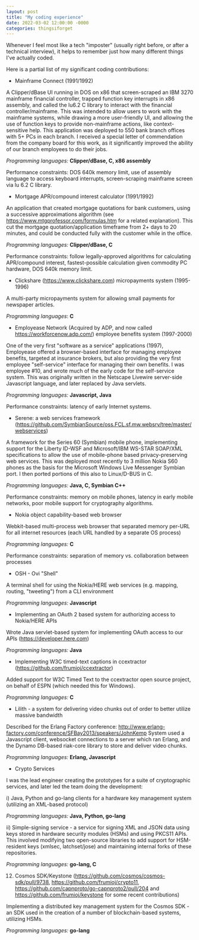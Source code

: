 ```yaml
---
layout: post
title: "My coding experience"
date: 2022-03-02 12:00:00 -0000
categories: thingsiforget
---
```


Whenever I feel most like a tech "imposter" (usually right before, or after a technical interview), it helps to remember just how many 
different things I've actually coded.

Here is a partial list of my significant coding contributions:

* Mainframe Connect (1991/1992)

A Clipper/dBase UI running in DOS on x86 that screen-scraped an IBM 3270 mainframe financial controller, trapped function key interrupts in x86 assembly, and called the lu6.2 C library to interact with the financial controller/mainframe. This was intended to allow users to work with the mainframe systems, while drawing a more user-friendly UI, and allowing the use of function keys to provide non-mainframe actions, like context-sensitive help. This application was deployed to 550 bank branch offices with 5+ PCs in each branch. I received a special letter of commendation from the company board for this work, as it significantly improved the ability of our branch employees to do their jobs.

_Programming languages:_ **Clipper/dBase, C, x86 assembly**

Performance constraints: DOS 640k memory limit, use of assembly language to access keyboard interrupts, screen-scraping mainframe screen via lu 6.2 C library.

* Mortgage APR/compound interest calculator (1991/1992)

An application that created mortgage quotations for bank customers, using a successive approximations algorithm (see https://www.mtgprofessor.com/formulas.htm for a related explanation). This cut the mortgage quotation/application timeframe from 2+ days to 20 minutes, and could be conducted fully with the customer while in the office.

_Programming languages:_ **Clipper/dBase, C**

Performance constraints: follow legally-approved algorithms for calculating APR/compound interest, fastest-possible calculation given commodity PC hardware, DOS 640k memory limit.

* Clickshare (https://www.clickshare.com) micropayments system (1995-1996)

A multi-party micropayments system for allowing small payments for newspaper articles.

_Programming languages_: **C**

*  Employease Network (Acquired by ADP, and now called https://workforcenow.adp.com/) employee benefits system (1997-2000)

One of the very first "software as a service" applications (1997), Employease offered a browser-based interface for managing employee benefits, targeted at insurance brokers, but also providing the very first employee "self-service" interface for managing their own benefits. I was employee #10, and wrote much of the early code for the self-service system. This was originally written in the Netscape Livewire server-side Javascript language, and later replaced by Java servlets.

_Programming languages:_ **Javascript, Java**

Performance constraints: latency of early Internet systems.

* Serene: a web services framework (https://github.com/SymbianSource/oss.FCL.sf.mw.websrv/tree/master/webservices)

A framework for the Series 60 (Symbian) mobile phone, implementing support for the Liberty ID-WSF and Microsoft/IBM WS-STAR SOAP/XML specifications to allow the use of mobile-phone based privacy-preserving web services. This was deployed most recently to 3 million Nokia S60 phones as the basis for the Microsoft Windows Live Messenger Symbian port. I then ported portions of this also to Linux/D-BUS in C.

_Programming languages:_ **Java, C, Symbian C++**

Performance constraints: memory on mobile phones, latency in early mobile networks, poor mobile support for cryptography algorithms.

* Nokia object capability-based web browser

Webkit-based multi-process web browser that separated memory per-URL for all internet resources (each URL handled by a separate OS process)

_Programming languages:_ **C**

Performance constraints: separation of memory vs. collaboration between processes

* OSH - Ovi "Shell"

A terminal shell for using the Nokia/HERE web services (e.g. mapping, routing, "tweeting") from a CLI environment

_Programming languages:_ **Javascript**

* Implementing an OAuth 2 based system for authorizing access to Nokia/HERE APIs

Wrote Java servlet-based system for implementing OAuth access to our APIs (https://developer.here.com)

_Programming languages:_ **Java**

* Implementing W3C timed-text captions in ccextractor (https://github.com/frumioj/ccextractor)

Added support for W3C Timed Text to the ccextractor open source project, on behalf of ESPN (which needed this for Windows).

_Programming languages:_ **C**

* Lilith - a system for delivering video chunks out of order to better utilize massive bandwidth

Described for the Erlang Factory conference: http://www.erlang-factory.com/conference/SFBay2013/speakers/JohnKemp System used a Javascript client, websocket connections to a server which ran Erlang, and the Dynamo DB-based riak-core library to store and deliver video chunks.

_Programming languages:_ **Erlang, Javascript**

* Crypto Services

I was the lead engineer creating the prototypes for a suite of cryptographic services, and later led the team doing the development:

i) Java, Python and go-lang clients for a hardware key management system (utilizing an XML-based protocol)

_Programming languages:_ **Java, Python, go-lang**

ii) Simple-signing service - a service for signing XML and JSON data using keys stored in hardware security modules (HSMs) and using PKCS11 APIs. This involved modifying two open-source libraries to add support for HSM-resident keys (xmlsec, latchset/jose) and maintaining internal forks of these repositories.

_Programming languages:_ **go-lang, C**

12. Cosmos SDK/Keystone (https://github.com/cosmos/cosmos-sdk/pull/9738, https://github.com/frumioj/crypto11, https://github.com/capnproto/go-capnproto2/pull/204 and https://github.com/frumioj/keystone for some recent contributions)

Implementing a distributed key management system for the Cosmos SDK - an SDK used in the creation of a number of blockchain-based systems, utilizing HSMs.

_Programming languages:_ **go-lang**
